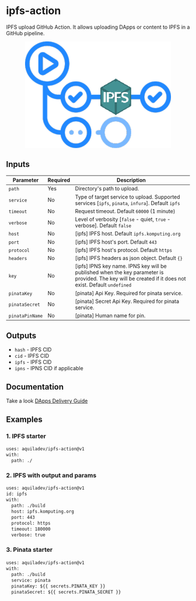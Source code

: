 # ipfs-action
IPFS upload GitHub Action. It allows uploading DApps or content to IPFS in a GitHub pipeline.

<p align="center">
  <img width="400" src="assets/ipfs-action.png" alt="ipfs action">
</p>

## Inputs
Parameter       |Required |Description
---             |---      |---
`path`          |Yes      |Directory's path to upload.
`service`       |No       |Type of target service to upload. Supported services [`ipfs`, `pinata`, `infura`]. Default `ipfs`
`timeout`       |No       |Request timeout. Default `60000` (1 minute)
`verbose`       |No       |Level of verbosity [`false` - quiet, `true` - verbose]. Default `false`
`host`          |No       |[ipfs] IPFS host. Default `ipfs.komputing.org`
`port`          |No       |[ipfs] IPFS host's port. Default `443`
`protocol`      |No       |[ipfs] IPFS host's protocol. Default `https`
`headers`       |No       |[ipfs] IPFS headers as json object. Default `{}`
`key`           |No       |[ipfs] IPNS key name. IPNS key will be published when the key parameter is provided. The key will be created if it does not exist. Default `undefined`
`pinataKey`     |No       |[pinata] Api Key. Required for pinata service.
`pinataSecret`  |No       |[pinata] Secret Api Key. Required for pinata service.
`pinataPinName` |No       |[pinata] Human name for pin.

## Outputs

- `hash` - IPFS CID
- `cid` - IPFS CID
- `ipfs` - IPFS CID
- `ipns` - IPNS CID if applicable

## Documentation
Take a look [DApps Delivery Guide](https://dapps-delivery-guide.readthedocs.io/)

## Examples

### 1. IPFS starter
```
uses: aquiladev/ipfs-action@v1
with:
  path: ./
```

### 2. IPFS with output and params
```
uses: aquiladev/ipfs-action@v1
id: ipfs
with:
  path: ./build
  host: ipfs.komputing.org
  port: 443
  protocol: https
  timeout: 180000
  verbose: true
```

### 3. Pinata starter
```
uses: aquiladev/ipfs-action@v1
with:
  path: ./build
  service: pinata
  pinataKey: ${{ secrets.PINATA_KEY }}
  pinataSecret: ${{ secrets.PINATA_SECRET }}
```